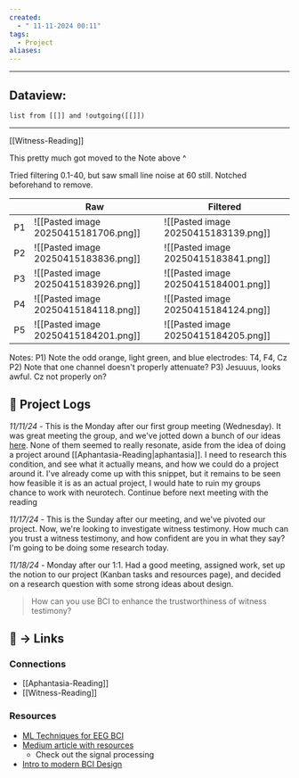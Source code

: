 ```yaml
---
created:
  - " 11-11-2024 00:11"
tags:
  - Project
aliases:
---
```


---
## Dataview:
```dataview
list from [[]] and !outgoing([[]])
```
---


[[Witness-Reading]]

This pretty much got moved to the Note above ^ 



Tried filtering 0.1-40, but saw small line noise at 60 still. Notched beforehand to remove.

|     | Raw                                  | Filtered                             |
| --- | ------------------------------------ | ------------------------------------ |
| P1  | ![[Pasted image 20250415181706.png]] | ![[Pasted image 20250415183139.png]] |
| P2  | ![[Pasted image 20250415183836.png]] | ![[Pasted image 20250415183841.png]] |
| P3  | ![[Pasted image 20250415183926.png]] | ![[Pasted image 20250415184001.png]] |
| P4  | ![[Pasted image 20250415184118.png]] | ![[Pasted image 20250415184124.png]] |
| P5  | ![[Pasted image 20250415184201.png]] | ![[Pasted image 20250415184205.png]] |
Notes:
P1) Note the odd orange, light green, and blue electrodes: T4, F4, Cz
P2) Note that one channel doesn't properly attenuate?
P3) Jesuuus, looks awful. Cz not properly on?



## 📂 Project Logs 

*11/11/24* - This is the Monday after our first group meeting (Wednesday). It was great meeting the group, and we've jotted down a bunch of our ideas [here](https://docs.google.com/document/d/1EeTEgMblejIQlQ0WO3AALCh4zImAOY4TKZnYtlBJJcg/edit?tab=t.0#heading=h.zbqre1c3qojz). None of them seemed to really resonate, aside from the idea of doing a project around [[Aphantasia-Reading|aphantasia]]. I need to research this condition, and see what it actually means, and how we could do a project around it. I've already come up with this snippet, but it remains to be seen how feasible it is as an actual project, I would hate to ruin my groups chance to work with neurotech.
Continue before next meeting with the reading

*11/17/24* - This is the Sunday after our meeting, and we've pivoted our project. Now, we're looking to investigate witness testimony. How much can you trust a witness testimony, and how confident are you in what they say?
I'm going to be doing some research today. 

*11/18/24* - Monday after our 1:1. Had a good meeting, assigned work, set up the notion to our project (Kanban tasks and resources page), and decided on a research question with some strong ideas about design.
> How can you use BCI to enhance the trustworthiness of witness testimony?



## 🔗 -> Links
### Connections
- [[Aphantasia-Reading]]
- [[Witness-Reading]]
### Resources
- [ML Techniques for EEG BCI](https://www.sciencedirect.com/science/article/pii/S2665917423001599)
- [Medium article with resources](https://medium.com/@arishuynhvan/a-beginners-journey-to-eeg-bci-part-1-af885363e064)
	- Check out the signal processing
- [Intro to modern BCI Design](https://sccn.ucsd.edu/wiki/Introduction_To_Modern_Brain-Computer_Interface_Design)


